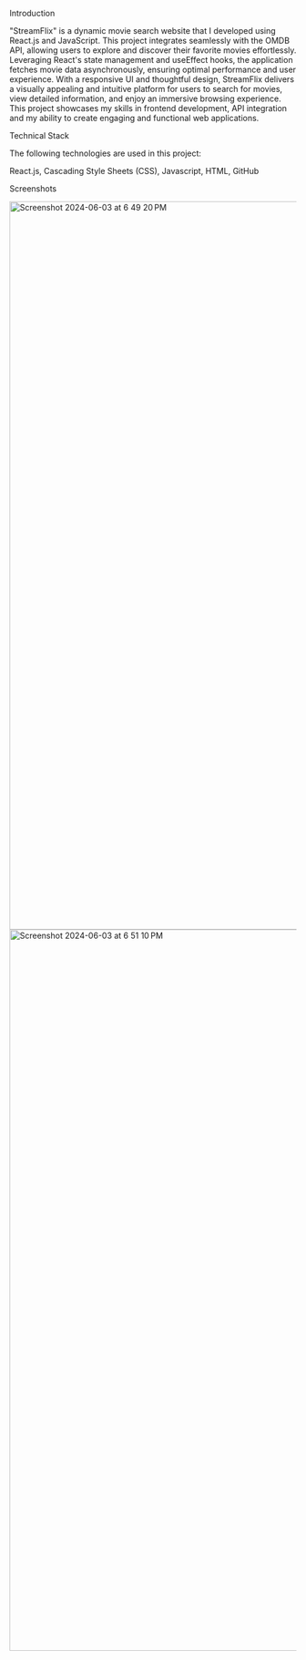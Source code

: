 Introduction

"StreamFlix" is a dynamic movie search website that I developed using React.js and JavaScript. This project integrates seamlessly with the OMDB API, allowing users to explore and discover their favorite movies effortlessly. Leveraging React's state management and useEffect hooks, the application fetches movie data asynchronously, ensuring optimal performance and user experience. With a responsive UI and thoughtful design, StreamFlix delivers a visually appealing and intuitive platform for users to search for movies, view detailed information, and enjoy an immersive browsing experience. This project showcases my skills in frontend development, API integration and my ability to create engaging and functional web applications.

Technical Stack

The following technologies are used in this project:

React.js,
Cascading Style Sheets (CSS),
Javascript,
HTML,
GitHub 

Screenshots


<img width="1278" alt="Screenshot 2024-06-03 at 6 49 20 PM" src="https://github.com/Samrudh713/stream-flix/assets/79752299/9098fd43-6914-4e1d-a800-6696e5304d2f">
<img width="1266" alt="Screenshot 2024-06-03 at 6 51 10 PM" src="https://github.com/Samrudh713/stream-flix/assets/79752299/28a36830-8e94-470f-a676-072ec4c74959">
